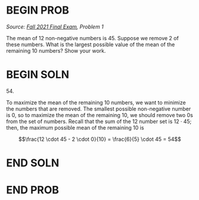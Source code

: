 # BEGIN PROB

<i>Source: [Fall 2021 Final Exam](../fa21-final/index.html), Problem 1</i>

The mean of 12 non-negative numbers is 45. Suppose we remove 2 of these numbers. What is the largest possible value of the mean of the remaining 10 numbers? Show your work.

# BEGIN SOLN
$54$.

To maximize the mean of the remaining 10 numbers, we want to minimize the numbers that are removed. The smallest possible non-negative number is 0, so to maximize the mean of the remaining 10, we should remove two 0s from the set of numbers. Recall that the sum of the 12 number set is $12 \cdot 45$; then, the maximum possible mean of the remaining 10 is

$$\frac{12 \cdot 45 - 2 \cdot 0}{10} = \frac{6}{5} \cdot 45 = 54$$

# END SOLN

# END PROB